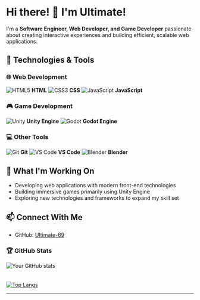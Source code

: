<!--## Hello there, I'm Ultimate! 👋 -->

# Hi there! 👋 I'm Ultimate!

I'm a **Software Engineer, Web Developer, and Game Developer** passionate about creating interactive experiences and building efficient, scalable web applications.

## 🔧 Technologies & Tools  

### 🌐 Web Development  
![HTML5](https://img.shields.io/badge/-HTML5-E34F26?style=flat-square&logo=html5&logoColor=white)  **HTML**
![CSS3](https://img.shields.io/badge/-CSS3-1572B6?style=flat-square&logo=css3&logoColor=white)  **CSS**
![JavaScript](https://img.shields.io/badge/-JavaScript-F7DF1E?style=flat-square&logo=javascript&logoColor=black)  **JavaScript**

### 🎮 Game Development  
![Unity](https://img.shields.io/badge/-Unity-000000?style=flat-square&logo=unity&logoColor=white)  **Unity Engine**
![Godot](https://img.shields.io/badge/-Godot-478CBF?style=flat-square&logo=godot-engine&logoColor=white)  **Godot Engine**

### 💻 Other Tools  
![Git](https://img.shields.io/badge/-Git-F05032?style=flat-square&logo=git&logoColor=white)  **Git**
![VS Code](https://img.shields.io/badge/-VS%20Code-007ACC?style=flat-square&logo=visual-studio-code&logoColor=white)  **VS Code**
![Blender](https://img.shields.io/badge/-Blender-F5792A?style=flat-square&logo=blender&logoColor=white)  **Blender**

## 🚀 What I'm Working On  
- Developing web applications with modern front-end technologies  
- Building immersive games primarily using Unity Engine  
- Exploring new technologies and frameworks to expand my skill set  

## 📫 Connect With Me  
- GitHub: [Ultimate-69](https://github.com/Ultimate-69)   

### 🏆 GitHub Stats  
![Your GitHub stats](https://github-readme-stats.vercel.app/api?username=Ultimate-69&show_icons=true&theme=tokyonight)  
<br>  
[![Top Langs](https://github-readme-stats.vercel.app/api/top-langs/?username=Ultimate-69&show_icons=true&theme=tokyonight)](https://github.com/anuraghazra/github-readme-stats)  

---

